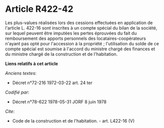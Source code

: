 # Article R422-42

Les plus-values réalisées lors des cessions effectuées en application de l'article L. 422-16 sont inscrites à un compte
spécial du bilan de la société, sur lequel peuvent être imputées les pertes éprouvées du fait du remboursement des apports
personnels des locataires-coopérateurs n'ayant pas opté pour l'accession à la propriété ; l'utilisation du solde de ce compte
spécial est soumise à l'accord du ministre chargé des finances et du ministre chargé de la construction et de l'habitation.

**Liens relatifs à cet article**

_Anciens textes_:

  - Décret n°72-216 1972-03-22 art. 24 ter

_Codifié par_:

  - Décret n°78-622 1978-05-31 JORF 8 juin 1978

_Cite_:

  - Code de la construction et de l'habitation. - art. L422-16 (V)
